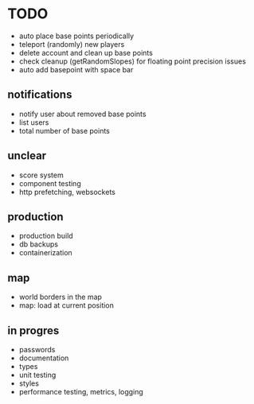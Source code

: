 # TODO

- auto place base points periodically
- teleport (randomly) new players
- delete account and clean up base points
- check cleanup (getRandomSlopes) for floating point precision issues
- auto add basepoint with space bar

## notifications

- notify user about removed base points
- list users
- total number of base points

## unclear

- score system
- component testing
- http prefetching, websockets

## production

- production build
- db backups
- containerization

## map

- world borders in the map
- map: load at current position

## in progres

- passwords
- documentation
- types
- unit testing
- styles
- performance testing, metrics, logging